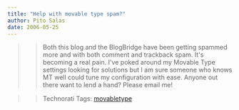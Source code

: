 ```yaml
---
title: "Help with movable type spam?"
author: Pito Salas
date: 2006-05-25
---
```



>>

>> Both this blog and the BlogBridge have been getting spammed more and with
both comment and trackback spam. It's becoming a real pain. I've poked around
my Movable Type settings looking for solutions but I am sure someone who knows
MT well could tune my configuration with ease. Anyone out there want to lend a
hand? Please email me!

>>

>> Technorati Tags: [movabletype](<http://www.technorati.com/tag/movabletype>)



